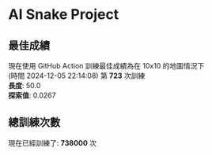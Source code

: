
# AI Snake Project

## **最佳成績**

























































現在使用 GitHub Action 訓練最佳成績為在 10x10 的地圖情況下  
(時間 2024-12-05 22:14:08) 第 **723** 次訓練  
**長度**: 50.0  
**探索值**: 0.0267



















































































































## 總訓練次數
現在已經訓練了: **738000** 次
